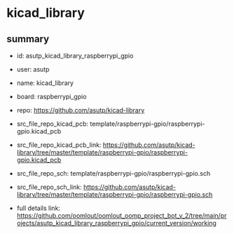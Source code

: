 # kicad_library
 
## summary 
* id: asutp_kicad_library_raspberrypi_gpio
* user: asutp
* name: kicad_library
* board: raspberrypi_gpio
* repo: https://github.com/asutp/kicad-library
* src_file_repo_kicad_pcb: template/raspberrypi-gpio/raspberrypi-gpio.kicad_pcb
* src_file_repo_kicad_pcb_link: https://github.com/asutp/kicad-library/tree/master/template/raspberrypi-gpio/raspberrypi-gpio.kicad_pcb


* src_file_repo_sch: template/raspberrypi-gpio/raspberrypi-gpio.sch
* src_file_repo_sch_link: https://github.com/asutp/kicad-library/tree/master/template/raspberrypi-gpio/raspberrypi-gpio.sch
* full details link: https://github.com/oomlout/oomlout_oomp_project_bot_v_2/tree/main/projects/asutp_kicad_library_raspberrypi_gpio/current_version/working  






